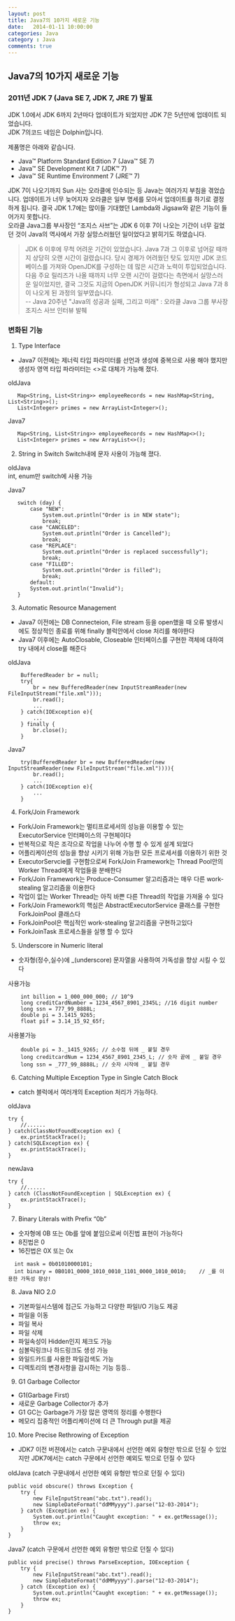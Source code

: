 ```yaml
---
layout: post
title: Java7의 10가지 새로운 기능
date:   2014-01-11 10:00:00
categories: Java
category : Java
comments: true 
---
```


Java7의 10가지 새로운 기능
-------------------------

### 2011년 JDK 7 (Java SE 7, JDK 7, JRE 7) 발표
JDK 1.0에서 JDK 6까지 2년마다 업데이트가 되었지만 JDK 7은 5년만에 업데이트 되었습니다.  
JDK 7의코드 네임은 Dolphin입니다.

제품명은 아래와 같습니다.
- Java™ Platform Standard Edition 7 (Java™ SE 7)
- Java™ SE Development Kit 7 (JDK™ 7)
- Java™ SE Runtime Environment 7 (JRE™ 7)

JDK 7이 나오기까지 Sun 사는 오라클에 인수되는 등 Java는 여러가지 부침을 겪었습니다. 
업데이트가 너무 늦어지자 오라클은 일부 명세를 모아서 업데이트를 하기로 결정하게 됩니다. 결국 JDK 1.7에는 많이들 기대했던 Lambda와 Jigsaw와 같은 기능이 들어가지 못합니다.  
오라클 Java그룹 부사장인 “조지스 사브”는 JDK 6 이후 7이 나오는 기간이 너무 길었던 것이 Java의 역사에서 가장 실망스러웠던 일이었다고 밝히기도 하였습니다.  

> JDK 6 이후에 무척 어려운 기간이 있었습니다. Java 7과 그 이후로 넘어갈 때까지 상당히 오랜 시간이 걸렸습니다. 당시 경제가 어려웠던 탓도 있지만 JDK 코드 베이스를 가져와 OpenJDK를 구성하는 데 많은 시간과 노력이 투입되었습니다. 다음 주요 릴리즈가 나올 때까지 너무 오랜 시간이 걸렸다는 측면에서 실망스러운 일이었지만, 결국 그것도 지금의 OpenJDK 커뮤니티가 형성되고 Java 7과 8이 나오게 된 과정의 일부였습니다.  
-- Java 20주년 "Java의 성공과 실패, 그리고 미래" : 오라클 Java 그룹 부사장 조지스 사브 인터뷰 발췌

### 변화된 기능
1) Type Interface
 * Java7 이전에는 제너릭 타입 파라미터를 선언과 생성에 중복으로 사용 해야 했지만 생성자 영역 타입 파라미터는 <>로 대체가 가능해 졌다.  
 
 oldJava  
 
 ~~~
	Map<String, List<String>> employeeRecords = new HashMap<String, List<String>>();
	List<Integer> primes = new ArrayList<Integer>();
 ~~~
 
 Java7
 
 ~~~
 	Map<String, List<String>> employeeRecords = new HashMap<>();
	List<Integer> primes = new ArrayList<>();
 ~~~
 
2) String in Switch
Switch내에 문자 사용이 가능해 졌다.  

 oldJava  
    int, enum만 switch에 사용 가능
    
 Java7
 
 ~~~
 	switch (day) {
		case "NEW":
			System.out.println("Order is in NEW state");
			break;
		case "CANCELED":
			System.out.println("Order is Cancelled");
			break;
		case "REPLACE":
			System.out.println("Order is replaced successfully");
			break;
		case "FILLED":
			System.out.println("Order is filled");
			break;
		default:
		System.out.println("Invalid"); 
	}
~~~

3) Automatic Resource Management
* Java7 이전에는 DB Connecteion, File stream 등을 open했을 때 오류 발생시에도 정상적인 종료를 위해 finally 블럭안에서 close 처리를 해야한다
* Java7 이후에는 AutoClosable, Closeable 인터페이스를 구현한 객체에 대하여 try 내에서 close를 해준다

oldJava 

~~~
	BufferedReader br = null;
	try{
		br = new BufferedReader(new InputStreamReader(new FileInputStream("file.xml")));
		br.read();
		...
	} catch(IOException e){
		...
	} finally {
		br.close();
	}
~~~

Java7

~~~
	try(BufferedReader br = new BufferedReader(new InputStreamReader(new FileInputStream("file.xml")))){
		br.read();
		...
	} catch(IOException e){
		...
	}
~~~

4) Fork/Join Framework
* Fork/Join Framework는 멀티프로세서의 성능을 이용할 수 있는 ExecutorService 인터페이스의 구현체이다
* 반복적으로 작은 조각으로 작업을 나누어 수행 할 수 있게 설계 되었다
* 어플리케이션의 성능을 향상 시키기 위해 가능한 모든 프로세서를 이용하기 위한 것
* ExecutorServcie를 구현함으로써 Fork/Join Framework는 Thread Pool안의 Worker Thread에게 작업들을 분배한다
* Fork/Join Framework는 Produce-Consumer 알고리즘과는 매우 다른 work-stealing 알고리즘을 이용한다
* 작업이 없는 Worker Thread는 아직 바쁜 다른 Thread의 작업을 가져올 수 있다
* Fork/Join Framework의 핵심은 AbstractExecutorService 클래스를 구현한 ForkJoinPool 클래스다
* ForkJoinPool은 핵심적인 work-stealing 알고리즘을 구현하고있다
* ForkJoinTask 프로세스들을 실행 할 수 있다

5) Underscore in Numeric literal
* 숫자형(정수,실수)에 _(underscore) 문자열을 사용하여 가독성을 향상 시킬 수 있다

사용가능

~~~
	int billion = 1_000_000_000; // 10^9
	long creditCardNumber = 1234_4567_8901_2345L; //16 digit number
	long ssn = 777_99_8888L;
	double pi = 3.1415_9265;
	float pif = 3.14_15_92_65f;
~~~

사용불가능

~~~
	double pi = 3._1415_9265; // 소수점 뒤에 _ 붙일 경우
	long creditcardNum = 1234_4567_8901_2345_L; // 숫자 끝에 _ 붙일 경우
	long ssn = _777_99_8888L; // 숫자 시작에 _ 붙일 경우
~~~

6) Catching Multiple Exception Type in Single Catch Block  
* catch 블럭에서 여러개의 Exception 처리가 가능하다.  

oldJava

~~~
try {
	//...... 
} catch(ClassNotFoundException ex) {
	ex.printStackTrace(); 
} catch(SQLException ex) {
	ex.printStackTrace(); 
}
~~~

newJava

~~~
try {
	//......
} catch (ClassNotFoundException | SQLException ex) {
	ex.printStackTrace();
}
~~~

7) Binary Literals with Prefix “0b”
* 숫자형에 0B 또는 0b를 앞에 붙임으로써 이진법 표현이 가능하다
* 8진법은 0
* 16진법은 0X 또는 0x

~~~
  int mask = 0b01010000101;
  int binary = 0B0101_0000_1010_0010_1101_0000_1010_0010;    // _를 이용한 가독성 향상!
~~~

8) Java NIO 2.0  
* 기본파일시스템에 접근도 가능하고 다양한 파일I/O 기능도 제공
* 파일을 이동
* 파일 복사
* 파일 삭제
* 파일속성이 Hidden인지 체크도 가능
* 심볼릭링크나 하드링크도 생성 가능
* 와일드카드를 사용한 파일검색도 가능
* 디렉토리의 변경사항을 감시하는 기능 등등..

9) G1 Garbage Collector
* G1(Garbage First)
* 새로운 Garbage Collector가 추가
* G1 GC는 Garbage가 가장 많은 영역의 정리를 수행한다
* 메모리 집중적인 어플리케이션에 더 큰 Through put을 제공

10) More Precise Rethrowing of Exception
* JDK7 이전 버젼에서는 catch 구문내에서 선언한 예외 유형만 밖으로 던질 수 있었지만 JDK7에서는 catch 구문에서 선언한 예외도 밖으로 던질 수 있다

oldJava (catch 구문내에서 선언한 예외 유형만 밖으로 던질 수 있다)

~~~
public void obscure() throws Exception {
	try {
		new FileInputStream("abc.txt").read();
		new SimpleDateFormat("ddMMyyyy").parse("12-03-2014");
	} catch (Exception ex) {
		System.out.println("Caught exception: " + ex.getMessage());
		throw ex;
	}
}  
~~~

Java7 (catch 구문에서 선언한 예외 유형만 밖으로 던질 수 있다)

~~~
public void precise() throws ParseException, IOException {
	try {
		new FileInputStream("abc.txt").read();
		new SimpleDateFormat("ddMMyyyy").parse("12-03-2014");
	} catch (Exception ex) {
		System.out.println("Caught exception: " + ex.getMessage());
		throw ex;
	}
}
~~~
